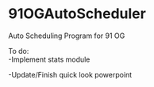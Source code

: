 # 91OGAutoScheduler
Auto Scheduling Program for 91 OG

To do:  
-Implement stats module
	
-Update/Finish quick look powerpoint
